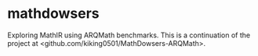 # mathdowsers
Exploring MathIR using ARQMath benchmarks. This is a continuation of the project at &lt;github.com/kiking0501/MathDowsers-ARQMath>.
